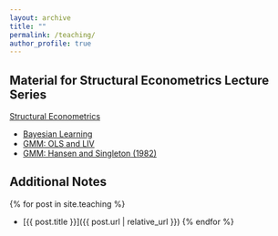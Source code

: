 ```yaml
---
layout: archive
title: ""
permalink: /teaching/
author_profile: true
---
```


## Material for Structural Econometrics Lecture Series
[Structural Econometrics](https://comlabgames.com/structuraleconometrics/)
- [Bayesian Learning](/structural-econometrics/Bayesian%20Learning/Bayesian%20Learning.html)
- [GMM: OLS and LIV](/structural-econometrics/GMM%3B%20OLS%20and%20LIV/GMM-OLS-and-IV.html)
- [GMM: Hansen and Singleton (1982)](/structural-econometrics/Hansen%20and%20Singleton/GMM.html)

## Additional Notes
{% for post in site.teaching %}
- [{{ post.title }}]({{ post.url | relative_url }})
{% endfor %}
